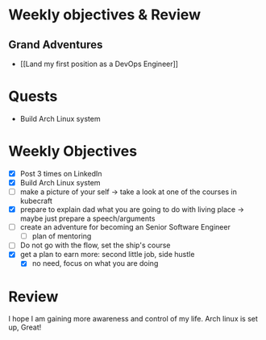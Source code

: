 # Weekly objectives & Review

## Grand Adventures

- [[Land my first position as a DevOps Engineer]]

# Quests

- Build Arch Linux system

# Weekly Objectives

- [x] Post 3 times on LinkedIn
- [x] Build Arch Linux system
- [ ] make a picture of your self -> take a look at one of the courses in kubecraft
- [x] prepare to explain dad what you are going to do with living place -> maybe just prepare a speech/arguments
- [ ] create an adventure for becoming an Senior Software Engineer
	- [ ] plan of mentoring
- [ ] Do not go with the flow, set the ship's course
- [x] get a plan to earn more: second little job, side hustle
	- [x] no need, focus on what you are doing

# Review

I hope I am  gaining more awareness and control of my life. Arch linux is set up, Great!

